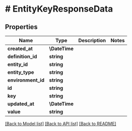 # # EntityKeyResponseData

## Properties

Name | Type | Description | Notes
------------ | ------------- | ------------- | -------------
**created_at** | **\DateTime** |  |
**definition_id** | **string** |  |
**entity_id** | **string** |  |
**entity_type** | **string** |  |
**environment_id** | **string** |  |
**id** | **string** |  |
**key** | **string** |  |
**updated_at** | **\DateTime** |  |
**value** | **string** |  |

[[Back to Model list]](../../README.md#models) [[Back to API list]](../../README.md#endpoints) [[Back to README]](../../README.md)
